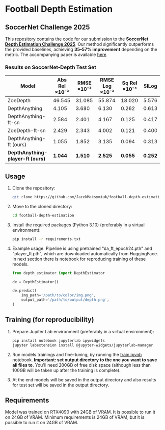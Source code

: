 # Football Depth Estimation

## SoccerNet Challenge 2025

This repository contains the code for our submission to the [**SoccerNet Depth Estimation Challenge 2025**](https://www.soccer-net.org/tasks/monocular-depth-estimation).
Our method significantly outperforms the provided baselines, achieving **35–57% improvement** depending on the metric.
The accompanying paper is available [here](Player_Aware_Monocular_Depth_Estimation_for_Soccer_Broadcast_Frames.pdf).

### Results on SoccerNet-Depth Test Set

| Model                              | Abs Rel ×10⁻³ | RMSE ×10⁻³ | RMSE Log ×10⁻³ | Sq Rel ×10⁻⁴ | SILog |
|------------------------------------|---------------|------------|----------------|--------------|--------|
| ZoeDepth                           | 46.545        | 31.085     | 55.874         | 18.020       | 5.576  |
| DepthAnything                      | 4.105         | 3.680      | 6.130          | 0.262        | 0.613  |
| DepthAnything-ft-sn                | 2.584         | 2.401      | 4.167          | 0.125        | 0.417  |
| ZoeDepth-ft-sn                     | 2.429         | 2.343      | 4.002          | 0.121        | 0.400  |
| DepthAnything-ft (ours)            | 1.055         | 1.852      | 3.135          | 0.094        | 0.313  |
| **DepthAnything-player-ft (ours)** | **1.044**     | **1.510**  | **2.525**      | **0.055**    | **0.252** |


## Usage

1. Clone the repository:
    ```bash
    git clone https://github.com/JacekMaksymiuk/football-depth-estimation.git
    ```

2. Move to the cloned directory:
    ```bash
    cd football-depth-estimation
    ```
   
3. Install the required packages (Python 3.10) (preferably in a virtual environment):
    ```bash
    pip install -r requirements.txt
    ```
   
4. Example usage. Pipeline is using pretrained "da_ft_epoch24.pth" and "player_ft.pth", which are downloaded automatically from HuggingFace. In next section there is notebook for reproducing training of these models.
    ```python
    from depth_estimator import DepthEstimator
    
    de = DepthEstimator()
    
    de.predict(
        img_path='/path/to/color/img.png',
        output_path='/path/to/output/depth.png',
    )
    ```
   
## Training (for reproducibility)

1. Prepare Jupiter Lab environment (preferably in a virtual environment):
    ```bash
    pip install notebook jupyterlab ipywidgets
    jupyter labextension install @jupyter-widgets/jupyterlab-manager
    ```
   
2. Run models trainings and fine-tuning, by running the [train.ipynb](train.ipynb) notebook. 
**Important: set output directory to the one you want to save all files to.**
You'll need 200GB of free disk space (although less than 100GB will be taken up after the training is complete).

3. At the end models will be saved in the output directory and also results for test set will be saved in the output directory.

## Requirements

Model was trained on RTX4090 with 24GB of VRAM. It is possible to run it on 24GB of VRAM.
Minimum requirements is 24GB of VRAM, but it is possible to run it on 24GB of VRAM.

